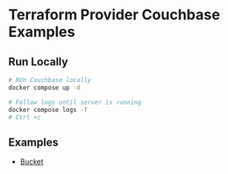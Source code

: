 # Terraform Provider Couchbase Examples

## Run Locally

```bash
# RUn Couchbase locally
docker compose up -d

# Follow logs until server is running
docker compose logs -f
# Ctrl +c
```

## Examples

* [Bucket](./bucket/README.md)
